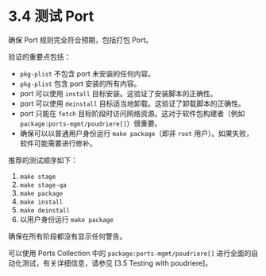 # 3.4 测试 Port

确保 Port 规则完全符合预期，包括打包 Port。

验证的重要点包括：

- `pkg-plist` 不包含 port 未安装的任何内容。
- `pkg-plist` 包含 port 安装的所有内容。
-  port 可以使用 `install` 目标安装。这验证了安装脚本的正确性。
-  port 可以使用 `deinstall` 目标适当地卸载。这验证了卸载脚本的正确性。
-  port 只能在 `fetch` 目标阶段时访问网络资源。这对于软件包构建者（例如 `package:ports-mgmt/poudriere[]`）很重要。
- 确保可以以普通用户身份运行 `make package`（即非 `root` 用户）。如果失败，软件可能需要进行修补。

推荐的测试顺序如下：

1. `make stage`
2. `make stage-qa`
3. `make package`
4. `make install`
5. `make deinstall`
6. 以用户身份运行 `make package`

确保在所有阶段都没有显示任何警告。

可以使用 Ports Collection 中的 `package:ports-mgmt/poudriere[]` 进行全面的自动化测试，有关详细信息，请参见 [3.5 Testing with poudriere]。


